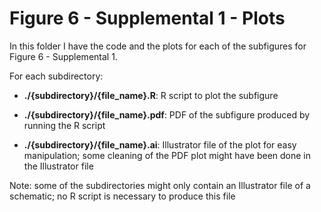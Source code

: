 # Figure 6 - Supplemental 1 - Plots

In this folder I have the code and the plots for each of the subfigures for
Figure 6 - Supplemental 1.

For each subdirectory:

+ **./{subdirectory}/{file_name}.R**: R script to plot the subfigure

+ **./{subdirectory}/{file_name}.pdf**: PDF of the subfigure produced by running the
R script

+ **./{subdirectory}/{file_name}.ai**: Illustrator file of the plot for easy manipulation;
some cleaning of the PDF plot might have been done in the Illustrator file

Note: some of the subdirectories might only contain an Illustrator file of a schematic;
no R script is necessary to produce this file
